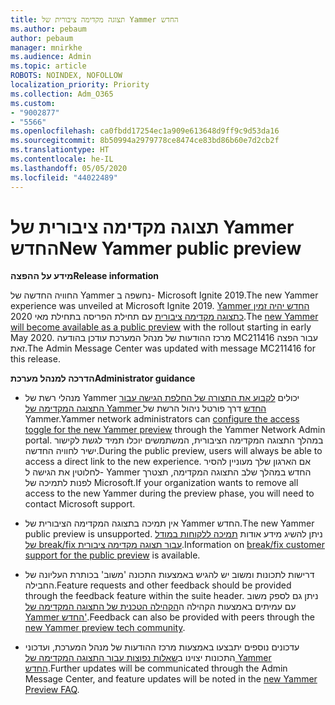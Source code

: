 ```yaml
---
title: תצוגה מקדימה ציבורית של Yammer החדש
ms.author: pebaum
author: pebaum
manager: mnirkhe
ms.audience: Admin
ms.topic: article
ROBOTS: NOINDEX, NOFOLLOW
localization_priority: Priority
ms.collection: Adm_O365
ms.custom:
- "9002877"
- "5566"
ms.openlocfilehash: ca0fbdd17254ec1a909e613648d9ff9c9d53da16
ms.sourcegitcommit: 8b50994a2979778ce8474ce83bd86b60e7d2cb2f
ms.translationtype: HT
ms.contentlocale: he-IL
ms.lasthandoff: 05/05/2020
ms.locfileid: "44022489"
---
```

# <a name="new-yammer-public-preview"></a><span data-ttu-id="98a35-102">תצוגה מקדימה ציבורית של Yammer החדש</span><span class="sxs-lookup"><span data-stu-id="98a35-102">New Yammer public preview</span></span>

<span data-ttu-id="98a35-103">**מידע על ההפצה**</span><span class="sxs-lookup"><span data-stu-id="98a35-103">**Release information**</span></span>

<span data-ttu-id="98a35-104">החוויה החדשה של Yammer נחשפה ב- Microsoft Ignite 2019.</span><span class="sxs-lookup"><span data-stu-id="98a35-104">The new Yammer experience was unveiled at Microsoft Ignite 2019.</span></span> <span data-ttu-id="98a35-105">[Yammer החדש יהיה זמין כתצוגה מקדימה ציבורית](https://docs.microsoft.com/yammer/get-started-with-yammer/newyammer-faq) עם תחילת הפריסה בתחילת מאי 2020.</span><span class="sxs-lookup"><span data-stu-id="98a35-105">The [new Yammer will become available as a public preview](https://docs.microsoft.com/yammer/get-started-with-yammer/newyammer-faq) with the rollout starting in early May 2020.</span></span> <span data-ttu-id="98a35-106">מרכז ההודעות של מנהל המערכת עודכן בהודעה MC211416 עבור הפצה זאת.</span><span class="sxs-lookup"><span data-stu-id="98a35-106">The Admin Message Center was updated with message MC211416 for this release.</span></span>

<span data-ttu-id="98a35-107">**הדרכה למנהל מערכת**</span><span class="sxs-lookup"><span data-stu-id="98a35-107">**Administrator guidance**</span></span>

- <span data-ttu-id="98a35-108">מנהלי רשת של Yammer יכולים [לקבוע את התצורה של החלפת הגישה עבור התצוגה המקדימה של Yammer החדש](https://docs.microsoft.com/yammer/get-started-with-yammer/administrative-settings-opt-in-newyammer) דרך פורטל ניהול הרשת של Yammer.</span><span class="sxs-lookup"><span data-stu-id="98a35-108">Yammer network administrators can [configure the access toggle for the new Yammer preview](https://docs.microsoft.com/yammer/get-started-with-yammer/administrative-settings-opt-in-newyammer) through the Yammer Network Admin portal.</span></span> <span data-ttu-id="98a35-109">במהלך התצוגה המקדימה הציבורית, המשתמשים יוכלו תמיד לגשת לקישור ישיר לחוויה החדשה.</span><span class="sxs-lookup"><span data-stu-id="98a35-109">During the public preview, users will always be able to access a direct link to the new experience.</span></span> <span data-ttu-id="98a35-110">אם הארגון שלך מעוניין להסיר לחלוטין את הגישה ל- Yammer החדש במהלך שלב התצוגה המקדימה, תצטרך לפנות לתמיכה של Microsoft.</span><span class="sxs-lookup"><span data-stu-id="98a35-110">If your organization wants to remove all access to the new Yammer during the preview phase, you will need to contact Microsoft support.</span></span>

- <span data-ttu-id="98a35-111">אין תמיכה בתצוגה המקדימה הציבורית של Yammer החדש.</span><span class="sxs-lookup"><span data-stu-id="98a35-111">The new Yammer public preview is unsupported.</span></span> <span data-ttu-id="98a35-112">ניתן להשיג מידע אודות [תמיכה ללקוחות במודל של break/fix עבור תצוגה מקדימה ציבורית](https://docs.microsoft.com/yammer/get-started-with-yammer/newyammer-faq#yammer-preview-customer-support).</span><span class="sxs-lookup"><span data-stu-id="98a35-112">Information on [break/fix customer support for the public preview](https://docs.microsoft.com/yammer/get-started-with-yammer/newyammer-faq#yammer-preview-customer-support) is available.</span></span>

- <span data-ttu-id="98a35-113">דרישות לתכונות ומשוב יש להגיש באמצעות התכונה 'משוב' בכותרת העליונה של החבילה.</span><span class="sxs-lookup"><span data-stu-id="98a35-113">Feature requests and other feedback should be provided through the feedback feature within the suite header.</span></span> <span data-ttu-id="98a35-114">ניתן גם לספק משוב עם עמיתים באמצעות הקהילה ה[הקהילה הטכנית של התצוגה המקדימה של Yammer החדש'](https://techcommunity.microsoft.com/t5/new-yammer-preview/bd-p/NewYammerPreview).</span><span class="sxs-lookup"><span data-stu-id="98a35-114">Feedback can also be provided with peers through the [new Yammer preview tech community](https://techcommunity.microsoft.com/t5/new-yammer-preview/bd-p/NewYammerPreview).</span></span>

- <span data-ttu-id="98a35-115">עדכונים נוספים יתבצעו באמצעות מרכז ההודעות של מנהל המערכת, ועדכוני התכונות יצוינו ב[שאלות נפוצות עבור התצוגה המקדימה של Yammer החדש](https://docs.microsoft.com/yammer/get-started-with-yammer/newyammer-faq).</span><span class="sxs-lookup"><span data-stu-id="98a35-115">Further updates will be communicated through the Admin Message Center, and feature updates will be noted in the [new Yammer Preview FAQ](https://docs.microsoft.com/yammer/get-started-with-yammer/newyammer-faq).</span></span>
